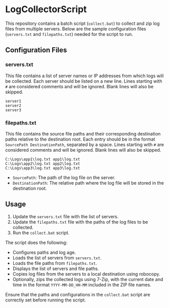 # LogCollectorScript

This repository contains a batch script (`collect.bat`) to collect and zip log files from multiple servers. Below are the sample configuration files (`servers.txt` and `filepaths.txt`) needed for the script to run.

## Configuration Files

### servers.txt

This file contains a list of server names or IP addresses from which logs will be collected. Each server should be listed on a new line. Lines starting with `#` are considered comments and will be ignored. Blank lines will also be skipped.

```plaintext name=servers.txt
server1
server2
server3
```

### filepaths.txt

This file contains the source file paths and their corresponding destination paths relative to the destination root. Each entry should be in the format `SourcePath DestinationPath`, separated by a space. Lines starting with `#` are considered comments and will be ignored. Blank lines will also be skipped.

```plaintext name=filepaths.txt
C:\Logs\app1\log.txt app1\log.txt
C:\Logs\app2\log.txt app2\log.txt
C:\Logs\app3\log.txt app3\log.txt
```

- `SourcePath`: The path of the log file on the server.
- `DestinationPath`: The relative path where the log file will be stored in the destination root.

## Usage

1. Update the `servers.txt` file with the list of servers.
2. Update the `filepaths.txt` file with the paths of the log files to be collected.
3. Run the `collect.bat` script.

The script does the following:  
- Configures paths and log age.  
- Loads the list of servers from `servers.txt`.  
- Loads the file paths from `filepaths.txt`.  
- Displays the list of servers and file paths.  
- Copies log files from the servers to a local destination using robocopy.  
- Optionally, zips the collected logs using 7-Zip, with the current date and time in the format `YYYY-MM-DD_HH-MM` included in the ZIP file names.  

Ensure that the paths and configurations in the `collect.bat` script are correctly set before running the script.